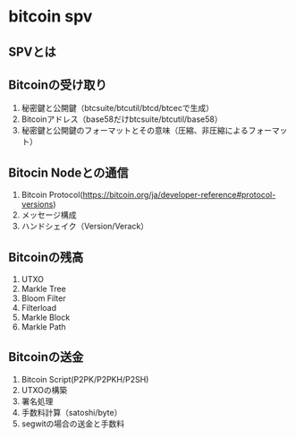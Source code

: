 # bitcoin spv
## SPVとは

## Bitcoinの受け取り
1. 秘密鍵と公開鍵（btcsuite/btcutil/btcd/btcecで生成）
2. Bitcoinアドレス（base58だけbtcsuite/btcutil/base58）
3. 秘密鍵と公開鍵のフォーマットとその意味（圧縮、非圧縮によるフォーマット）

## Bitocin Nodeとの通信
1. Bitcoin Protocol(https://bitcoin.org/ja/developer-reference#protocol-versions)
2. メッセージ構成
3. ハンドシェイク（Version/Verack）

## Bitcoinの残高
1. UTXO
2. Markle Tree
3. Bloom Filter
4. Filterload
5. Markle Block
6. Markle Path

## Bitcoinの送金
1. Bitcoin Script(P2PK/P2PKH/P2SH)
2. UTXOの構築
3. 署名処理
4. 手数料計算（satoshi/byte）
5. segwitの場合の送金と手数料
